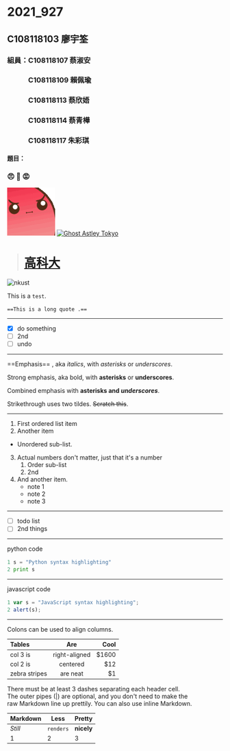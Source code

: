 # 2021_927

## C108118103 廖宇筌

### 組員：C108118107 蔡淑安
### 　　　C108118109 賴佩瑜
### 　　　C108118113 蔡欣娪
### 　　　C108118114 蔡青樺
### 　　　C108118117 朱彩琪

#### 題目： 
### 😠 💢 😡

[![angry](698915109971427438.gif "生氣幫傳送門請點我")](https://www.twitch.tv/takesipon)
[![Ghost Astley Tokyo](https://img.youtube.com/vi/lWl5viCqGSc/maxresdefault.jpg)](https://www.youtube.com/watch?v=RQ76vkzmolQ "老子直接在自己的作業釣魚 yt影片")

> # [高科大](https://www.nkust.edu.tw/)
![nkust](https://www.nkust.edu.tw/var/file/0/1000/img/513/182513897.png "沒有說明沒有連結")

This is a `test`.

```
==This is a long quote .==
```
---
- [X] do something
- [ ] 2nd
- [ ] undo 

---
==Emphasis== , aka *italics*, with *asterisks* or *underscores*.

Strong emphasis, aka bold, with **asterisks** or **underscores**.

Combined emphasis with **asterisks and _underscores_**.

Strikethrough uses two tildes. ~~Scratch this~~.

---
1. First ordered list item
2. Another item
  * Unordered sub-list.
3. Actual numbers don't matter, just that it's a number
   1. Order sub-list
   2. 2nd
4. And another item.
    * note 1
    + note 2
    - note 3

---
- [ ] todo list
- [ ] 2nd things

---
python code
```python =
1 s = "Python syntax highlighting"
2 print s
```
---
javascript code
```javascript =
1 var s = "JavaScript syntax highlighting";
2 alert(s);
```
---
Colons can be used to align columns.

| Tables | Are | Cool |
|:---------|:---------:|----------:|
|col 3 is|right-aligned|$1600|
|col 2 is| centered| $12|
|zebra stripes| are neat| $1|

There must be at least 3 dashes separating each header cell.<br> The outer pipes (|) are optional, and you don't need to make the<br> raw Markdown line up prettily. You can also use inline Markdown.

Markdown|Less|Pretty
---|---|---
*Still*|`renders`|**nicely**
1|2|3
